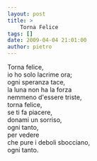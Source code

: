 ```yaml
---
layout: post
title: >
    Torna Felice
tags: []
date: 2009-04-04 21:01:00
author: pietro
---
```

Torna felice,<br/>io ho solo lacrime ora;<br/>ogni speranza tace,<br/>la luna non ha la forza<br/>nemmeno d'essere triste,<br/>torna felice,<br/>se ti fa piacere,<br/>donami un sorriso,<br/>ogni tanto,<br/>per vedere<br/>che pure i deboli sbocciano,<br/>ogni tanto.
